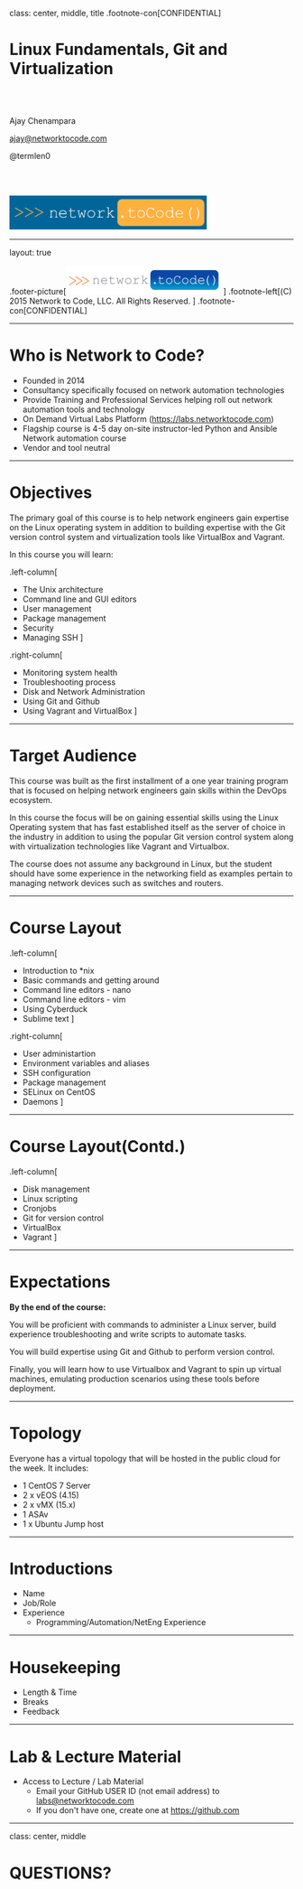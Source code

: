 class: center, middle, title
.footnote-con[CONFIDENTIAL]
<br>

# Linux Fundamentals, Git and Virtualization

<br>
<br>

Ajay Chenampara

ajay@networktocode.com

@termlen0

<br><br>

<img src="slides/media/Footer1.PNG" alt="Blue Logo" style="alight:middle;width:350px;height:60px;">


---
layout: true

.footer-picture[![Network to Code Logo](slides/media/Footer2.PNG)]
.footnote-left[(C) 2015 Network to Code, LLC. All Rights Reserved. ]
.footnote-con[CONFIDENTIAL]


---

# Who is Network to Code?

- Founded in 2014
- Consultancy specifically focused on network automation technologies
- Provide Training and Professional Services helping roll out network automation tools and technology
- On Demand Virtual Labs Platform (https://labs.networktocode.com)
- Flagship course is 4-5 day on-site instructor-led Python and Ansible Network automation course
- Vendor and tool neutral

---

# Objectives

The primary goal of this course is to help network engineers gain expertise on the Linux operating system in addition to building expertise with the Git version control system and virtualization tools like VirtualBox and Vagrant.

In this course you will learn:

.left-column[

- The Unix architecture
- Command line and GUI editors
- User management
- Package management
- Security 
- Managing SSH
]

.right-column[
- Monitoring system health
- Troubleshooting process
- Disk and Network Administration
- Using Git and Github
- Using Vagrant and VirtualBox
]

---

# Target Audience


This course was built as the first installment of a one year training program that is focused on helping network engineers gain skills within the DevOps ecosystem.

In this course the focus will be on gaining essential skills using the Linux Operating system that has fast established itself as the server of choice in the industry in addition to using the popular Git version control system along with virtualization technologies like Vagrant and Virtualbox.

The course does not assume any background in Linux, but the student should have some experience in the networking field as examples pertain to managing network devices such as switches and routers.


---
# Course Layout

.left-column[

- Introduction to *nix
- Basic commands and getting around
- Command line editors - nano
- Command line editors - vim
- Using Cyberduck
- Sublime text
]

.right-column[
- User administartion
- Environment variables and aliases
- SSH configuration
- Package management
- SELinux on CentOS
- Daemons
]


---

# Course Layout(Contd.)

.left-column[
- Disk management
- Linux scripting
- Cronjobs
- Git for version control
- VirtualBox
- Vagrant
]

---

# Expectations

**By the end of the course:**

You will be proficient with commands to administer a Linux server, build experience troubleshooting and write scripts to automate tasks.

You will build expertise using Git and Github to perform version control.

Finally, you will learn how to use Virtualbox and Vagrant to spin up virtual machines, emulating production scenarios using these tools before deployment.



---

# Topology

Everyone has a virtual topology that will be hosted in the public cloud for the week.  It includes:

- 1 CentOS 7 Server
- 2 x vEOS (4.15)
- 2 x vMX (15.x)
- 1 ASAv
- 1 x Ubuntu Jump host


---

# Introductions

- Name 
- Job/Role
- Experience
  - Programming/Automation/NetEng Experience

---


# Housekeeping

- Length & Time
- Breaks
- Feedback

---


# Lab & Lecture Material

- Access to Lecture / Lab Material
  - Email your GitHub USER ID (not email address) to labs@networktocode.com
  - If you don't have one, create one at https://github.com


---
class: center, middle

# QUESTIONS?


